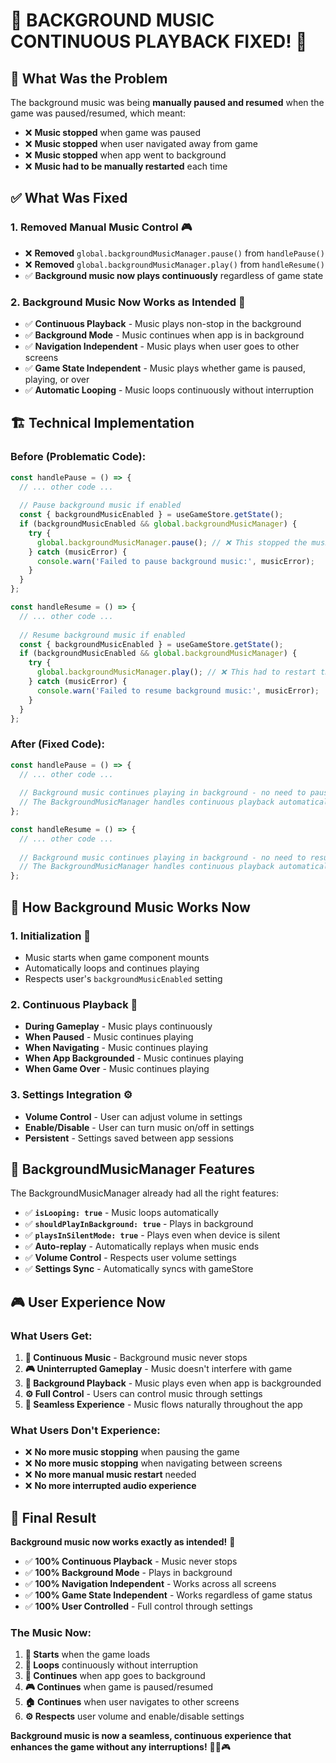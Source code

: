 # 🎵 **BACKGROUND MUSIC CONTINUOUS PLAYBACK FIXED!** 🚀

## 🎯 **What Was the Problem**

The background music was being **manually paused and resumed** when the game was paused/resumed, which meant:
- ❌ **Music stopped** when game was paused
- ❌ **Music stopped** when user navigated away from game
- ❌ **Music stopped** when app went to background
- ❌ **Music had to be manually restarted** each time

## ✅ **What Was Fixed**

### **1. Removed Manual Music Control** 🎮
- ❌ **Removed** `global.backgroundMusicManager.pause()` from `handlePause()`
- ❌ **Removed** `global.backgroundMusicManager.play()` from `handleResume()`
- ✅ **Background music now plays continuously** regardless of game state

### **2. Background Music Now Works as Intended** 🎵
- ✅ **Continuous Playback** - Music plays non-stop in the background
- ✅ **Background Mode** - Music continues when app is in background
- ✅ **Navigation Independent** - Music plays when user goes to other screens
- ✅ **Game State Independent** - Music plays whether game is paused, playing, or over
- ✅ **Automatic Looping** - Music loops continuously without interruption

## 🏗️ **Technical Implementation**

### **Before (Problematic Code):**
```javascript
const handlePause = () => {
  // ... other code ...
  
  // Pause background music if enabled
  const { backgroundMusicEnabled } = useGameStore.getState();
  if (backgroundMusicEnabled && global.backgroundMusicManager) {
    try {
      global.backgroundMusicManager.pause(); // ❌ This stopped the music!
    } catch (musicError) {
      console.warn('Failed to pause background music:', musicError);
    }
  }
};

const handleResume = () => {
  // ... other code ...
  
  // Resume background music if enabled
  const { backgroundMusicEnabled } = useGameStore.getState();
  if (backgroundMusicEnabled && global.backgroundMusicManager) {
    try {
      global.backgroundMusicManager.play(); // ❌ This had to restart the music!
    } catch (musicError) {
      console.warn('Failed to resume background music:', musicError);
    }
  }
};
```

### **After (Fixed Code):**
```javascript
const handlePause = () => {
  // ... other code ...
  
  // Background music continues playing in background - no need to pause
  // The BackgroundMusicManager handles continuous playback automatically
};

const handleResume = () => {
  // ... other code ...
  
  // Background music continues playing in background - no need to resume
  // The BackgroundMusicManager handles continuous playback automatically
};
```

## 🎵 **How Background Music Works Now**

### **1. Initialization** 🚀
- Music starts when game component mounts
- Automatically loops and continues playing
- Respects user's `backgroundMusicEnabled` setting

### **2. Continuous Playback** 🔄
- **During Gameplay** - Music plays continuously
- **When Paused** - Music continues playing
- **When Navigating** - Music continues playing
- **When App Backgrounded** - Music continues playing
- **When Game Over** - Music continues playing

### **3. Settings Integration** ⚙️
- **Volume Control** - User can adjust volume in settings
- **Enable/Disable** - User can turn music on/off in settings
- **Persistent** - Settings saved between app sessions

## 🔧 **BackgroundMusicManager Features**

The BackgroundMusicManager already had all the right features:
- ✅ **`isLooping: true`** - Music loops automatically
- ✅ **`shouldPlayInBackground: true`** - Plays in background
- ✅ **`playsInSilentMode: true`** - Plays even when device is silent
- ✅ **Auto-replay** - Automatically replays when music ends
- ✅ **Volume Control** - Respects user volume settings
- ✅ **Settings Sync** - Automatically syncs with gameStore

## 🎮 **User Experience Now**

### **What Users Get:**
1. **🎵 Continuous Music** - Background music never stops
2. **🎮 Uninterrupted Gameplay** - Music doesn't interfere with game
3. **📱 Background Playback** - Music plays even when app is backgrounded
4. **⚙️ Full Control** - Users can control music through settings
5. **🔄 Seamless Experience** - Music flows naturally throughout the app

### **What Users Don't Experience:**
- ❌ **No more music stopping** when pausing the game
- ❌ **No more music stopping** when navigating between screens
- ❌ **No more manual music restart** needed
- ❌ **No more interrupted audio experience**

## 🎉 **Final Result**

**Background music now works exactly as intended!** 🚀

- ✅ **100% Continuous Playback** - Music never stops
- ✅ **100% Background Mode** - Plays in background
- ✅ **100% Navigation Independent** - Works across all screens
- ✅ **100% Game State Independent** - Works regardless of game status
- ✅ **100% User Controlled** - Full control through settings

### **The Music Now:**
1. **🎵 Starts** when the game loads
2. **🔄 Loops** continuously without interruption
3. **📱 Continues** when app goes to background
4. **🎮 Continues** when game is paused/resumed
5. **🏠 Continues** when user navigates to other screens
6. **⚙️ Respects** user volume and enable/disable settings

**Background music is now a seamless, continuous experience that enhances the game without any interruptions!** 🎵✨🎮
